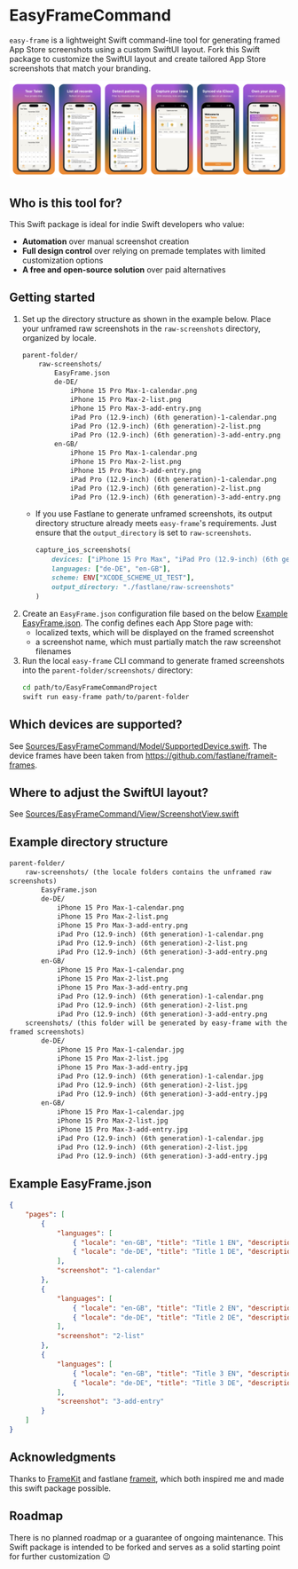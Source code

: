 # EasyFrameCommand
`easy-frame` is a lightweight Swift command-line tool for generating framed App Store screenshots using a custom SwiftUI layout. Fork this Swift package to customize the SwiftUI layout and create tailored App Store screenshots that match your branding.

![Framed Example Screenshots](example.png)

## Who is this tool for?
This Swift package is ideal for indie Swift developers who value:  
- **Automation** over manual screenshot creation  
- **Full design control** over relying on premade templates with limited customization options
- **A free and open-source solution** over paid alternatives

## Getting started
1. Set up the directory structure as shown in the example below. Place your unframed raw screenshots in the `raw-screenshots` directory, organized by locale.  
    ```
    parent-folder/
        raw-screenshots/
            EasyFrame.json
            de-DE/
                iPhone 15 Pro Max-1-calendar.png
                iPhone 15 Pro Max-2-list.png
                iPhone 15 Pro Max-3-add-entry.png
                iPad Pro (12.9-inch) (6th generation)-1-calendar.png
                iPad Pro (12.9-inch) (6th generation)-2-list.png
                iPad Pro (12.9-inch) (6th generation)-3-add-entry.png
            en-GB/
                iPhone 15 Pro Max-1-calendar.png
                iPhone 15 Pro Max-2-list.png
                iPhone 15 Pro Max-3-add-entry.png
                iPad Pro (12.9-inch) (6th generation)-1-calendar.png
                iPad Pro (12.9-inch) (6th generation)-2-list.png
                iPad Pro (12.9-inch) (6th generation)-3-add-entry.png
    ```
   - If you use Fastlane to generate unframed screenshots, its output directory structure already meets `easy-frame`'s requirements. Just ensure that the `output_directory` is set to `raw-screenshots`.  
        ```ruby
        capture_ios_screenshots(
            devices: ["iPhone 15 Pro Max", "iPad Pro (12.9-inch) (6th generation)"],
            languages: ["de-DE", "en-GB"],
            scheme: ENV["XCODE_SCHEME_UI_TEST"],
            output_directory: "./fastlane/raw-screenshots"
        )
        ```
1. Create an `EasyFrame.json` configuration file based on the below [Example EasyFrame.json](#example-easyframejson). The config defines each App Store page with:  
    - localized texts, which will be displayed on the framed screenshot  
    - a screenshot name, which must partially match the raw screenshot filenames
1. Run the local `easy-frame` CLI command to generate framed screenshots into the `parent-folder/screenshots/` directory:
    ```sh
    cd path/to/EasyFrameCommandProject
    swift run easy-frame path/to/parent-folder
    ```

## Which devices are supported?
See [Sources/EasyFrameCommand/Model/SupportedDevice.swift](Sources/EasyFrameCommand/Model/SupportedDevice.swift). The device frames have been taken from https://github.com/fastlane/frameit-frames.

## Where to adjust the SwiftUI layout?
See [Sources/EasyFrameCommand/View/ScreenshotView.swift](Sources/EasyFrameCommand/View/ScreenshotView.swift)
    
## Example directory structure
```
parent-folder/
    raw-screenshots/ (the locale folders contains the unframed raw screenshots)
        EasyFrame.json
        de-DE/
            iPhone 15 Pro Max-1-calendar.png
            iPhone 15 Pro Max-2-list.png
            iPhone 15 Pro Max-3-add-entry.png
            iPad Pro (12.9-inch) (6th generation)-1-calendar.png
            iPad Pro (12.9-inch) (6th generation)-2-list.png
            iPad Pro (12.9-inch) (6th generation)-3-add-entry.png
        en-GB/
            iPhone 15 Pro Max-1-calendar.png
            iPhone 15 Pro Max-2-list.png
            iPhone 15 Pro Max-3-add-entry.png
            iPad Pro (12.9-inch) (6th generation)-1-calendar.png
            iPad Pro (12.9-inch) (6th generation)-2-list.png
            iPad Pro (12.9-inch) (6th generation)-3-add-entry.png
    screenshots/ (this folder will be generated by easy-frame with the framed screenshots)
        de-DE/
            iPhone 15 Pro Max-1-calendar.jpg
            iPhone 15 Pro Max-2-list.jpg
            iPhone 15 Pro Max-3-add-entry.jpg
            iPad Pro (12.9-inch) (6th generation)-1-calendar.jpg
            iPad Pro (12.9-inch) (6th generation)-2-list.jpg
            iPad Pro (12.9-inch) (6th generation)-3-add-entry.jpg
        en-GB/
            iPhone 15 Pro Max-1-calendar.jpg
            iPhone 15 Pro Max-2-list.jpg
            iPhone 15 Pro Max-3-add-entry.jpg
            iPad Pro (12.9-inch) (6th generation)-1-calendar.jpg
            iPad Pro (12.9-inch) (6th generation)-2-list.jpg
            iPad Pro (12.9-inch) (6th generation)-3-add-entry.jpg
```

## Example EasyFrame.json
```json
{
    "pages": [
        {
            "languages": [
                { "locale": "en-GB", "title": "Title 1 EN", "description": "Description" },
                { "locale": "de-DE", "title": "Title 1 DE", "description": "Description" }
            ],
            "screenshot": "1-calendar"
        },
        {
            "languages": [
                { "locale": "en-GB", "title": "Title 2 EN", "description": "Description" },
                { "locale": "de-DE", "title": "Title 2 DE", "description": "Description" }
            ],
            "screenshot": "2-list"
        },
        {
            "languages": [
                { "locale": "en-GB", "title": "Title 3 EN", "description": "Description" },
                { "locale": "de-DE", "title": "Title 3 DE", "description": "Description" }
            ],
            "screenshot": "3-add-entry"
        }
    ]
}
```

## Acknowledgments
Thanks to [FrameKit](https://github.com/ainame/FrameKit) and fastlane [frameit](https://docs.fastlane.tools/actions/frameit/), which both inspired me and made this swift package possible.

## Roadmap
There is no planned roadmap or a guarantee of ongoing maintenance. This Swift package is intended to be forked and serves as a solid starting point for further customization 😉
